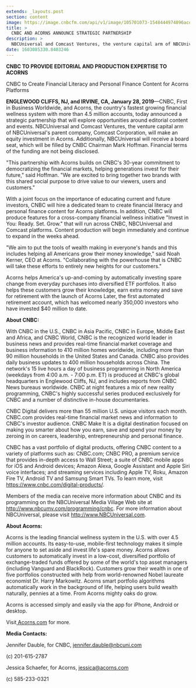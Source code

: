 ```yaml
--- 
extends: _layouts.post 
section: content 
image: https://image.cnbcfm.com/api/v1/image/105701073-1548444974096acorns-mobile-header.png?v=1548688544 
title: > 
  CNBC AND ACORNS ANNOUNCE STRATEGIC PARTNERSHIP 
description: > 
  NBCUniversal and Comcast Ventures, the venture capital arm of NBCUniversal's parent company, Comcast Corporation, will make an equity investment in Acorns."This partnership with Acorns builds on CNBC's 30-year commitment to democratizing the financial markets, helping generations invest for their future," said Hoffman.With a joint focus on the importance of educating current and future investors, CNBC will hire a dedicated team to create financial literacy and personal finance content for Acorns platforms.that will run across CNBC, NBCUniversal and Comcast platforms.Media Contacts:Jennifer Dauble, for CNBC, jennifer.dauble@nbcuni.com(c) 201-615-2787Jessica Schaefer, for Acorns, jessica@acorns.com(c) 585-233-0321 
date: 1603085330.8403246 
--- 
```

<div><p><strong>CNBC TO PROVIDE EDITORIAL AND PRODUCTION EXPERTISE TO ACORNS</strong></p><p>CNBC to Create Financial Literacy and Personal Finance Content for Acorns Platforms</p><p class="lazyload-placeholder"></p><p><strong>ENGLEWOOD CLIFFS, NJ, and IRVINE, CA, January 28, 2019</strong>&#8212;CNBC, First in Business Worldwide, and Acorns, the country's fastest growing financial wellness system with more than 4.5 million accounts, today announced a strategic partnership that will explore opportunities around editorial content and events. NBCUniversal and Comcast Ventures, the venture capital arm of NBCUniversal's parent company, Comcast Corporation, will make an equity investment in Acorns. Additionally, NBCUniversal will receive a board seat, which will be filled by CNBC Chairman Mark Hoffman. Financial terms of the funding are not being disclosed.</p><p>"This partnership with Acorns builds on CNBC's 30-year commitment to democratizing the financial markets, helping generations invest for their future," said Hoffman. "We are excited to bring together two brands with this shared social purpose to drive value to our viewers, users and customers."</p><p>With a joint focus on the importance of educating current and future investors, CNBC will hire a dedicated team to create financial literacy and personal finance content for Acorns platforms. In addition, CNBC will produce features for a cross-company financial wellness initiative "Invest in You: Ready. Set. Grow." that will run across CNBC, NBCUniversal and Comcast platforms. Content production will begin immediately and continue to expand in the weeks ahead.</p><p>"We aim to put the tools of wealth making in everyone's hands and this includes helping all Americans grow their money knowledge," said Noah Kerner, CEO at Acorns. "Collaborating with the powerhouse that is CNBC will take these efforts to entirely new heights for our customers."</p><p>Acorns helps America's up-and-coming by automatically investing spare change from everyday purchases into diversified ETF portfolios. It also helps these customers grow their knowledge, earn extra money and save for retirement with the launch of Acorns Later, the first automated retirement account, which has welcomed nearly 350,000 investors who have invested $40 million to date.</p><p class="lazyload-placeholder"></p><p><strong>About CNBC:</strong></p><p>With CNBC in the U.S., CNBC in Asia Pacific, CNBC in Europe, Middle East and Africa, and CNBC World, CNBC is the recognized world leader in business news and provides real-time financial market coverage and business information to 410 million homes worldwide, including more than 90 million households in the United States and Canada. CNBC also provides daily business updates to 400 million households across China. The network's 15 live hours a day of business programming in North America (weekdays from 4:00 a.m. - 7:00 p.m. ET) is produced at CNBC's global headquarters in Englewood Cliffs, NJ, and includes reports from CNBC News bureaus worldwide. CNBC at night features a mix of new reality programming, CNBC's highly successful series produced exclusively for CNBC and a number of distinctive in-house documentaries.</p><p>CNBC Digital delivers more than 55 million U.S. unique visitors each month. CNBC.com provides real-time financial market news and information to CNBC's investor audience. CNBC Make It is a digital destination focused on making you smarter about how you earn, save and spend your money by zeroing in on careers, leadership, entrepreneurship and personal finance.</p><p>CNBC has a vast portfolio of digital products, offering CNBC content to a variety of platforms such as: CNBC.com; CNBC PRO, a premium service that provides in-depth access to Wall Street; a suite of CNBC mobile apps for iOS and Android devices; Amazon Alexa, Google Assistant and Apple Siri voice interfaces; and streaming services including Apple TV, Roku, Amazon Fire TV, Android TV and Samsung Smart TVs. To learn more, visit <a href="https://www.cnbc.com/digital-products/">https://www.cnbc.com/digital-products/</a>.</p><p>Members of the media can receive more information about CNBC and its programming on the NBCUniversal Media Village Web site at <a href="http://www.nbcumv.com/programming/cnbc" target="_blank">http://www.nbcumv.com/programming/cnbc</a>. For more information about NBCUniversal, please visit <a href="http://www.nbcuniversal.com/" target="_blank">http://www.NBCUniversal.com</a>.</p><p><strong>About Acorns:</strong></p><p>Acorns is the leading financial wellness system in the U.S. with over 4.5 million accounts. Its easy-to-use, mobile-first technology makes it simple for anyone to set aside and invest life's spare money. Acorns allows customers to automatically invest in a low-cost, diversified portfolio of exchange-traded funds offered by some of the world's top asset managers (including Vanguard and BlackRock). Customers grow their wealth in one of five portfolios constructed with help from world-renowned Nobel laureate economist Dr. Harry Markowitz. Acorns smart portfolio algorithms automatically work in the background of life, helping users build wealth naturally, pennies at a time. From Acorns mighty oaks do grow.</p><p>Acorns is accessed simply and easily via the app for iPhone, Android or desktop.</p><p>Visit<a href="http://acorns.com/" target="_blank"> Acorns.com</a> for more.</p><p><strong>Media Contacts:</strong></p><p>Jennifer Dauble, for CNBC, <a href="mailto:jennifer.dauble@nbcuni.com" target="_blank">jennifer.dauble@nbcuni.com</a></p><p>(c) 201-615-2787</p><p>Jessica Schaefer, for Acorns, <a href="mailto:jessica@acorns.com" target="_blank">jessica@acorns.com</a></p><p>(c) 585-233-0321</p></div>